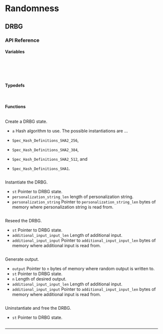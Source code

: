 # Randomness

## DRBG

### API Reference

#### Variables

```{doxygenvariable} EverCrypt_DRBG_reseed_interval
```

```{doxygenvariable} EverCrypt_DRBG_max_output_length
```

```{doxygenvariable} EverCrypt_DRBG_max_length
```

```{doxygenvariable} EverCrypt_DRBG_max_personalization_string_length
```

```{doxygenvariable} EverCrypt_DRBG_max_additional_input_length
```

#### Typedefs

```{doxygentypedef} EverCrypt_DRBG_supported_alg
```

```{doxygentypedef} EverCrypt_DRBG_state_s
```


#### Functions

```{doxygenfunction} EverCrypt_DRBG_create
```

Create a DRBG state.

* `a` Hash algorithm to use. The possible instantiations are ...

* `Spec_Hash_Definitions_SHA2_256`,
* `Spec_Hash_Definitions_SHA2_384`,
* `Spec_Hash_Definitions_SHA2_512`, and
* `Spec_Hash_Definitions_SHA1`.

```{doxygenfunction} EverCrypt_DRBG_instantiate
```

Instantiate the DRBG.

* `st` Pointer to DRBG state.
* `personalization_string_len` length of personalization string.
* `personalization_string` Pointer to `personalization_string_len` bytes of memory where personalization string is read from.

<!-- Note: entropy_input is generated. No nonce? -->

```{doxygenfunction} EverCrypt_DRBG_reseed
```

Reseed the DRBG.

* `st` Pointer to DRBG state.
* `additional_input_input_len` Length of additional input.
* `additional_input_input` Pointer to `additional_input_input_len` bytes of memory where additional input is read from.

```{doxygenfunction} EverCrypt_DRBG_generate
```

Generate output.

* `output` Pointer to `n` bytes of memory where random output is written to.
* `st` Pointer to DRBG state.
* `n` Length of desired output.
* `additional_input_input_len` Length of additional input.
* `additional_input_input` Pointer to `additional_input_input_len` bytes of memory where additional input is read from.

```{doxygenfunction} EverCrypt_DRBG_uninstantiate
```

Uninstantiate and free the DRBG.

* `st` Pointer to DRBG state.

```{doxygenfunction} EverCrypt_DRBG_min_length
```

--------------------------------------------------------------------------------

```{doxygenfunction} EverCrypt_DRBG_uu___is_SHA1_s
```

```{doxygenfunction} EverCrypt_DRBG_uu___is_SHA2_256_s
```

```{doxygenfunction} EverCrypt_DRBG_uu___is_SHA2_384_s
```

```{doxygenfunction} EverCrypt_DRBG_uu___is_SHA2_512_s
```

```{doxygenfunction} EverCrypt_DRBG_instantiate_sha1
```

```{doxygenfunction} EverCrypt_DRBG_instantiate_sha2_256
```

```{doxygenfunction} EverCrypt_DRBG_instantiate_sha2_384
```

```{doxygenfunction} EverCrypt_DRBG_instantiate_sha2_512
```

```{doxygenfunction} EverCrypt_DRBG_reseed_sha1
```

```{doxygenfunction} EverCrypt_DRBG_reseed_sha2_256
```

```{doxygenfunction} EverCrypt_DRBG_reseed_sha2_384
```

```{doxygenfunction} EverCrypt_DRBG_reseed_sha2_512
```

```{doxygenfunction} EverCrypt_DRBG_generate_sha1
```

```{doxygenfunction} EverCrypt_DRBG_generate_sha2_256
```

```{doxygenfunction} EverCrypt_DRBG_generate_sha2_384
```

```{doxygenfunction} EverCrypt_DRBG_generate_sha2_512
```

```{doxygenfunction} EverCrypt_DRBG_uninstantiate_sha1
```

```{doxygenfunction} EverCrypt_DRBG_uninstantiate_sha2_256
```

```{doxygenfunction} EverCrypt_DRBG_uninstantiate_sha2_384
```

```{doxygenfunction} EverCrypt_DRBG_uninstantiate_sha2_512
```

